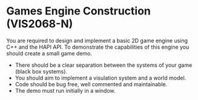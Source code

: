 # Games Engine Construction (VIS2068-N)

You are required to design and implement a basic 2D game engine using C++ and the HAPI API. To demonstrate the capabilities of this engine you should create a small game demo.

* There should be a clear separation between the systems of your game (black box systems).
* You should aim to implement a visulation system and a world model.
* Code should be bug free, well commented and maintainable.
* The demo must run initially in a window.
